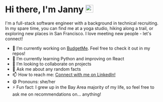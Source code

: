 ### <h1> Hi there, I'm Janny <img src="https://media.giphy.com/media/hvRJCLFzcasrR4ia7z/giphy.gif" width="25px"> </h1>

<!--
**jannyzhao/jannyzhao** is a ✨ _special_ ✨ repository because its `README.md` (this file) appears on your GitHub profile.
--> 
I'm a full-stack software engineer with a background in technical recruiting. In my spare time, you can find me at a yoga studio, hiking along a trail, or exploring new places in San Francisco. I love meeting new people - let's connect!

- 🔭 I’m currently working on [BudgetMe](https://github.com/jannyzhao/budget-me). Feel free to check it out in my repos!
- 🌱 I’m currently learning Python and improving on React
- 👯 I’m looking to collaborate on projects
- 💬 Ask me about any random facts
- 📫 How to reach me: [Connect with me on LinkedIn!](https://www.linkedin.com/in/jannyzhao/)
- 😄 Pronouns: she/her
- ⚡ Fun fact: I grew up in the Bay Area majority of my life, so feel free to ask me on recommendations on... anything!
